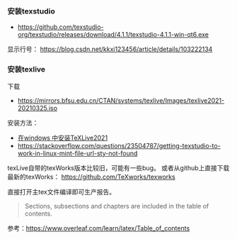 

### 安装texstudio
- https://github.com/texstudio-org/texstudio/releases/download/4.1.1/texstudio-4.1.1-win-qt6.exe

显示行号：
https://blog.csdn.net/kkxi123456/article/details/103222134


### 安装texlive

下载
- https://mirrors.bfsu.edu.cn/CTAN/systems/texlive/Images/texlive2021-20210325.iso

安装方法：
- [在windows 中安装TeXLive2021](https://blog.csdn.net/qq_38022326/article/details/120396006)
- https://stackoverflow.com/questions/23504787/getting-texstudio-to-work-in-linux-mint-file-url-sty-not-found



texLive自带的texWorks版本比较旧，可能有一些bug。
或者从github上直接下载最新的texWorks：
https://github.com/TeXworks/texworks

直接打开主tex文件编译即可生产报告。

> Sections, subsections and chapters are included in the table of contents. 

参考：https://www.overleaf.com/learn/latex/Table_of_contents
